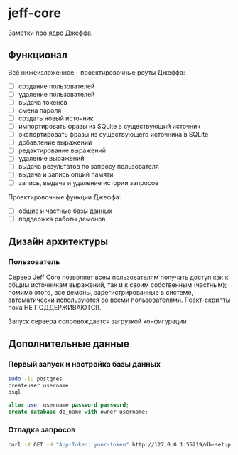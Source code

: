 # jeff-core

Заметки про ядро Джеффа.

## Функционал

Всё нижеизложенное - проектировочные роуты Джеффа:

- [ ] создание пользователей
- [ ] удаление пользователей
- [ ] выдача токенов
- [ ] смена пароля
- [ ] создать новый источник
- [ ] импортировать фразы из SQLite в существующий источник
- [ ] экспортировать фразы из существующего источника в SQLite
- [ ] добавление выражений
- [ ] редактирование выражений
- [ ] удаление выражений
- [ ] выдача результатов по запросу пользователя
- [ ] выдача и запись опций памяти
- [ ] запись, выдача и удаление истории запросов

Проектировочные функции Джеффа:

- [ ] общие и частные базы данных
- [ ] поддержка работы демонов

## Дизайн архитектуры

### Пользователь

Сервер Jeff Core позволяет всем пользователям получать доступ как к общим источникам выражений, так и к своим собственным (частным); помимо этого, все демоны, зарегистрированные в системе, автоматически используются со всеми пользователями. Реакт-скрипты пока НЕ ПОДДЕРЖИВАЮТСЯ.

Запуск сервера сопровождается загрузкой конфигурации

## Дополнительные данные

### Первый запуск и настройка базы данных

```bash
sudo -iu postgres
createuser username
psql
```

```sql
alter user username password password;
create database db_name with owner username;
```

### Отладка запросов

```bash
curl -X GET -H "App-Token: your-token" http://127.0.0.1:55219/db-setup
```
